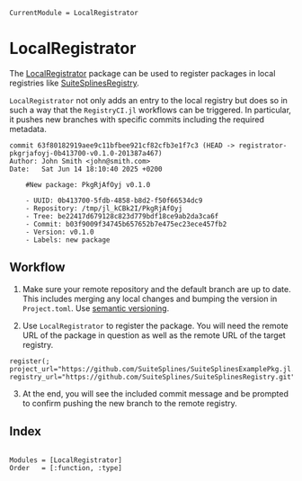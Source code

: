 ```@meta
CurrentModule = LocalRegistrator
```

# LocalRegistrator

The [LocalRegistrator](https://github.com/SuiteSplines/LocalRegistrator.jl) package can be used to
register packages in local registries like [SuiteSplinesRegistry](https://github.com/SuiteSplines/SuiteSplinesRegistry).

`LocalRegistrator` not only adds an entry to the local registry but does so
in such a way that the `RegistryCI.jl` workflows can be triggered. In particular,
it pushes new branches with specific commits including the required metadata.

```
commit 63f80182919aee9c11bfbee921cf82cfb3e1f7c3 (HEAD -> registrator-pkgrjafoyj-0b413700-v0.1.0-201387a467)
Author: John Smith <john@smith.com>
Date:   Sat Jun 14 18:10:40 2025 +0200

    #New package: PkgRjAfOyj v0.1.0
    
    - UUID: 0b413700-5fdb-4858-b8d2-f50f66534dc9
    - Repository: /tmp/jl_kCBk2I/PkgRjAfOyj
    - Tree: be22417d679128c823d779bdf18ce9ab2da3ca6f
    - Commit: b03f9009f34745b657652b7e475ec23ece457fb2
    - Version: v0.1.0
    - Labels: new package
```

## Workflow

1. Make sure your remote repository and the default branch are up to date. This includes merging any local changes and bumping the version in `Project.toml`. Use [semantic versioning](https://semver.org/).

2. Use `LocalRegistrator` to register the package. You will need the remote URL of the package in question as well as the remote URL of the target registry.

```
register(; project_url="https://github.com/SuiteSplines/SuiteSplinesExamplePkg.jl.git", registry_url="https://github.com/SuiteSplines/SuiteSplinesRegistry.git")
```

3. At the end, you will see the included commit message and be prompted to confirm pushing the new branch to the remote registry.


## Index
```@index
```

```@autodocs
Modules = [LocalRegistrator]
Order   = [:function, :type]
```